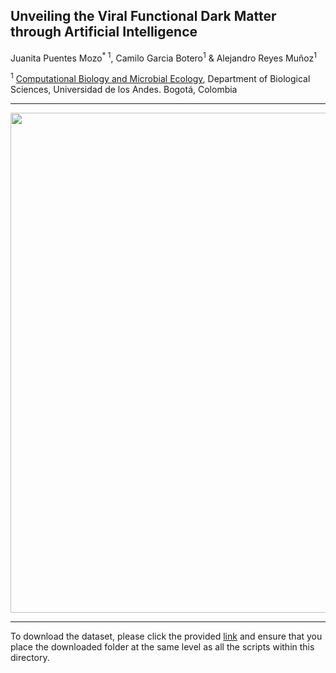 ## Unveiling the Viral Functional Dark Matter through Artificial Intelligence 

Juanita Puentes Mozo<sup>* 1</sup>, Camilo Garcia Botero<sup>1</sup> & Alejandro Reyes Muñoz<sup>1</sup>

<sup>1</sup> [Computational Biology and Microbial Ecology](https://cienciasbiologicas.uniandes.edu.co/es/investigacion/biologia-computacional-y-ecologia-microbiana), Department of Biological Sciences, Universidad de los Andes. Bogotá, Colombia <br/>

<p align="center">
</p>

___________


<p align="center">
<img src="figs/teaser.gif" width="800">
</p>


_______




To download the dataset, please click the provided [link](https://drive.google.com/drive/folders/1vdIfHs8GdB_JMCP1g_U9gQ9yKoMKsd90?usp=sharing) and ensure that you place the downloaded folder at the same level as all the scripts within this directory. 
